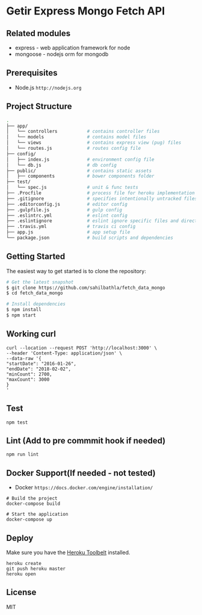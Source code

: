 Getir Express Mongo Fetch API
==================================

## Related modules

* express - web application framework for node
* mongoose - nodejs orm for mongodb

## Prerequisites

* Node.js `http://nodejs.org`

## Project Structure
```sh
.
├── app/
│   └── controllers           # contains controller files
│   └── models                # contains model files
│   └── views                 # contains express view (pug) files
│   └── routes.js             # routes config file
├── config/
│   ├── index.js              # environment config file
│   └── db.js                 # db config
├── public/                   # contains static assets
│   ├── components            # bower components folder
├── test/
│   └── spec.js               # unit & func tests
├── .Procfile                 # process file for heroku implementation
├── .gitignore                # specifies intentionally untracked files to ignore
├── .editorconfig.js          # editor config
├── .gulpfile.js              # gulp config
├── .eslintrc.yml             # eslint config
├── .eslintignore             # eslint ignore specific files and directories config file
├── .travis.yml               # travis ci config
├── app.js                    # app setup file
└── package.json              # build scripts and dependencies

```

## Getting Started

The easiest way to get started is to clone the repository:

```sh
# Get the latest snapshot
$ git clone https://github.com/sahilbathla/fetch_data_mongo
$ cd fetch_data_mongo

# Install dependencies
$ npm install
$ npm start
```

## Working curl

```
curl --location --request POST 'http://localhost:3000' \
--header 'Content-Type: application/json' \
--data-raw '{
"startDate": "2016-01-26",
"endDate": "2018-02-02",
"minCount": 2700,
"maxCount": 3000
}
'
```

## Test

    npm test

## Lint (Add to pre commmit hook if needed)

    npm run lint

## Docker Support(If needed - not tested)

* Docker `https://docs.docker.com/engine/installation/`

```
# Build the project
docker-compose build

# Start the application
docker-compose up
```

## Deploy

Make sure you have the [Heroku Toolbelt](https://toolbelt.heroku.com/) installed.

```
heroku create
git push heroku master
heroku open
```

## License

MIT
